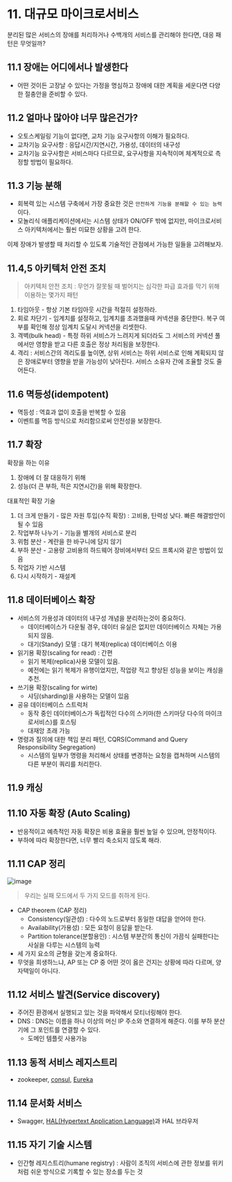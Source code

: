 # 11. 대규모 마이크로서비스

분리된 많은 서비스의 장애를 처리하거나 수백개의 서비스를 관리해야 한다면, 대응 패턴은 무엇일까?

## 11.1 장애는 어디에서나 발생한다
- 어떤 것이든 고장날 수 있다는 가정을 명심하고 장애에 대한 계획을 세운다면 다양한 절충안을 준비할 수 있다.

## 11.2 얼마나 많아야 너무 많은건가?
- 오토스케일링 기능이 없다면, 교차 기능 요구사항의 이해가 필요하다.
- 교차기능 요구사항 : 응답시간/지연시간, 가용성, 데이터의 내구성
- 교차기능 요구사항은 서비스마다 다르므로, 요구사항을 지속적이며 체계적으로 측정할 방법이 필요하다.

## 11.3 기능 분해
- 회복력 있는 시스템 구축에서 가장 중요한 것은 `안전하게 기능을 분해할 수 있는 능력`이다.
- 모놀리식 애플리케이션에서는 시스템 상태가 ON/OFF 밖에 없지만, 마이크로서비스 아키텍처에서는 훨씬 미묘한 상황을 고려 한다.

이제 장애가 발생할 때 처리할 수 있도록 기술적인 관점에서 가능한 일들을 고려해보자.

## 11.4,5 아키텍처 안전 조치
> 아키텍처 안전 조치 : 무언가 잘못될 때 벌어지는 심각한 파급 효과를 막기 위해 이용하는 몇가지 패턴

1. 타임아웃 - 항상 기본 타임아웃 시간을 적절히 설정하라.
2. 회로 차단기 - 임계치를 설정하고, 임계치를 초과했을때 커넥션을 중단한다. 복구 여부를 확인해 정상 임계치 도달시 커넥션을 리셋한다.
3. 격벽(bulk head) - 특정 하위 서비스가 느려지게 되더라도 그 서비스의 커넥션 풀에서만 영향을 받고 다른 호출은 정상 처리됨을 보장한다.
4. 격리 : 서비스간의 격리도를 높이면, 상위 서비스는 하위 서비스로 인해 계획되지 않은 장애로부터 영향을 받을 가능성이 낮아진다. 서비스 소유자 간에 조율할 것도 줄어든다.

## 11.6 멱등성(idempotent)
- 멱등성 : 역효과 없이 호출을 반복할 수 있음
- 이벤트를 멱등 방식으로 처리함으로써 안전성을 보장한다.

## 11.7 확장

확장을 하는 이유
1. 장애에 더 잘 대응하기 위해
2. 성능(더 큰 부하, 적은 지연시간)을 위해 확장한다.

대표적인 확장 기술
1. 더 크게 만들기 - 많은 자원 투입(수직 확장) : 고비용, 탄력성 낮다. 빠른 해결방안이 될 수 있음
2. 작업부하 나누기 - 기능을 별개의 서비스로 분리
3. 위험 분산 - 계란을 한 바구니에 담지 않기
4. 부하 분산 - 고용량 고비용의 하드웨어 장비에서부터 모드 프록시와 같은 방법이 있음
5. 작업자 기반 시스템
6. 다시 시작하기 - 재설계

## 11.8 데이터베이스 확장
- 서비스의 가용성과 데이터의 내구성 개념을 분리하는것이 중요하다.
    - 데이터베이스가 다운될 경우, 데이터 유실은 없지만 데이터베이스 자체는 가용되지 않음.
    - 대기(Standy) 모델 : 대기 복제(replica) 데이터베이스 이용
- 읽기용 확장(scaling for read) : 간편
    - 읽기 복제(replica)사용 모델이 있음. 
    - 예전에는 읽기 복제가 유행이었지만, 작업량 적고 향상된 성능을 보이는 캐싱을 추천.
- 쓰기용 확장(scaling for wirte)
    - 샤딩(sharding)을 사용하는 모델이 있음
- 공유 데이터베이스 스트럭처
    - 동작 중인 데이터베이스가 독립적인 다수의 스키마(한 스키마당 다수의 마이크로서비스)를 호스팅
    - 대재앙 초래 가능
- 명령과 질의에 대한 책임 분리 패턴, CQRS(Command and Query Responsibility Segregation)
    - 시스템의 일부가 명령을 처리해서 상태를 변경하는 요청을 캡쳐하며 시스템의 다른 부분이 쿼리를 처리한다.
## 11.9 캐싱

## 11.10 자동 확장 (Auto Scaling)
- 반응적이고 예측적인 자동 확장은 비용 효율을 훨씬 높일 수 있으며, 안정적이다.
- 부하에 따라 확장한다면, 너무 빨리 축소되지 않도록 해라.

## 11.11 CAP 정리
![image](https://www.researchgate.net/profile/Hamzeh-Khazaei/publication/282679529/figure/fig2/AS:614316814372880@1523475950595/Visualization-of-CAP-theorem.png)
> 우리는 실패 모드에서 두 가지 모드를 취하게 된다.

- CAP theorem (CAP 정리)
    - Consistency(일관성) : 다수의 노드로부터 동일한 대답을 얻어야 한다.
    - Availability(가용성) : 모든 요청이 응답을 받는다.
    - Partition tolerance(분할용인) : 시스템 부분간의 통신이 가끔식 실패한다는 사실을 다루는 시스템의 능력
- 세 가지 요소의 균형을 갖는게 중요하다.
- 무엇을 희생하느냐, AP 또는 CP 중 어떤 것이 옳은 건지는 상황에 따라 다르며, 양자택일이 아니다.

## 11.12 서비스 발견(Service discovery)
- 주어진 환경에서 실행되고 있는 것을 파악해서 모티너링해야 한다.
- DNS : DNS는 이름을 하나 이상의 머신 IP 주소와 연결하게 해준다. 이를 부하 분산기에 그 포인트를 연결할 수 있다.
    - 도메인 템플릿 사용가능

## 11.13 동적 서비스 레지스트리
- zookeeper, [consul](https://www.consul.io/), [Eureka](https://sabarada.tistory.com/61)

## 11.14 문서화 서비스
 - Swagger, [HAL(Hypertext Application Language)](https://velog.io/@pop8682/%EB%B2%88%EC%97%AD-HAL-Hypertext-Application-Language)과 HAL 브라우저

## 11.15 자기 기술 시스템
- 인간형 레지스트리(humane registry) : 사람이 조직의 서비스에 관한 정보를 위키처럼 쉬운 방식으로 기록할 수 있는 장소를 두는 것
